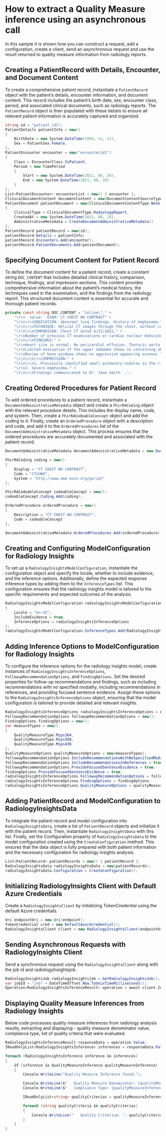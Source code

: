# How to extract a Quality Measure inference using an asynchronous call

In this sample it is shown how you can construct a request, add a configuration, create a client, send an asynchronous request and use the result returned to quality measure information from radiology reports.

## Creating a PatientRecord with Details, Encounter, and Document Content
To create a comprehensive patient record, instantiate a `PatientRecord` object with the patient’s details, encounter information, and document content. This record includes the patient’s birth date, sex, encounter class, period, and associated clinical documents, such as radiology reports. The `PatientRecord` object is then populated with these details to ensure all relevant patient information is accurately captured and organized.
```C# Snippet:Quality_Measure_Async_Tests_Samples_CreatePatientRecord
string id = "patient_id2";
PatientDetails patientInfo = new()
{
    BirthDate = new System.DateTime(1959, 11, 11),
    Sex = PatientSex.Female,
};
PatientEncounter encounter = new("encounterid1")
{
    Class = EncounterClass.InPatient,
    Period = new TimePeriod
    {
        Start = new System.DateTime(2021, 08, 28),
        End = new System.DateTime(2021, 08, 28)
    }
};
List<PatientEncounter> encounterList = new() { encounter };
ClinicalDocumentContent documentContent = new(DocumentContentSourceType.Inline, DOC_CONTENT);
PatientDocument patientDocument = new(ClinicalDocumentContentType.Note, "doc2", documentContent)
{
    ClinicalType = ClinicalDocumentType.RadiologyReport,
    CreatedAt = new System.DateTime(2021, 08, 28),
    AdministrativeMetadata = CreateDocumentAdministrativeMetadata()
};
PatientRecord patientRecord = new(id);
patientRecord.Details = patientInfo;
patientRecord.Encounters.Add(encounter);
patientRecord.PatientDocuments.Add(patientDocument);
```

## Specifying Document Content for Patient Record
To define the document content for a patient record, create a constant string `DOC_CONTENT` that includes detailed clinical history, comparison, technique, findings, and impression sections. This content provides comprehensive information about the patient’s medical history, the techniques used in the examination, and the findings from the radiology report. This structured document content is essential for accurate and thorough patient records.
```C# Snippet:Quality_Measure_Async_Tests_Samples_Doc_Content
private const string DOC_CONTENT = "inline\"," +
    "\r\n  value: `EXAM: CT CHEST WO CONTRAST" +
    "\r\n\r\nINDICATION: abnormal lung findings. History of emphysema." +
    "\r\n\r\nTECHNIQUE: Helical CT images through the chest, without contrast. This exam was performed using one or more of the following dose reduction techniques: Automated exposure control, adjustment of the mA and/or kV according to patient size, and/or use of iterative reconstruction technique. " +
    "\r\n\r\nCOMPARISON: Chest CT dated 6/21/2022." +
    "\r\nNumber of previous CT examinations or cardiac nuclear medicine (myocardial perfusion) examinations performed in the preceding 12-months: 2" +
    "\r\n\r\nFINDINGS:" +
    "\r\nHeart size is normal. No pericardial effusion. Thoracic aorta as well as pulmonary arteries are normal in caliber. There are dense coronary artery calcifications. No enlarged axillary, mediastinal, or hilar lymph nodes by CT size criteria. Central airways are widely patent. No bronchial wall thickening. No pneumothorax, pleural effusion or pulmonary edema. The previously identified posterior right upper lobe nodules are no longer seen. However, there are multiple new small pulmonary nodules. An 8 mm nodule in the right upper lobe, image #15 series 4. New posterior right upper lobe nodule measuring 6 mm, image #28 series 4. New 1.2 cm pulmonary nodule, right upper lobe, image #33 series 4. New 4 mm pulmonary nodule left upper lobe, image #22 series 4. New 8 mm pulmonary nodule in the left upper lobe adjacent to the fissure, image #42 series 4. A few new tiny 2 to 3 mm pulmonary nodules are also noted in the left lower lobe. As before there is a background of severe emphysema. No evidence of pneumonia." +
    "\r\nLimited evaluation of the upper abdomen shows no concerning abnormality." +
    "\r\nReview of bone windows shows no aggressive appearing osseous lesions." +
    "\r\n\r\n\r\nIMPRESSION:" +
    "\r\n\r\n1. Previously identified small pulmonary nodules in the right upper lobe have resolved, but there are multiple new small nodules scattered throughout both lungs. Recommend short-term follow-up with noncontrast chest CT in 3 months as per current  Current guidelines (2017 Fleischner Society)." +
    "\r\n2. Severe emphysema." +
    "\r\n\r\nFindings communicated to Dr. Jane Smith.`,";
```

## Creating Ordered Procedures for Patient Record
To add ordered procedures to a patient record, instantiate a `DocumentAdministrativeMetadata` object and create a `FhirR4Coding` object with the relevant procedure details. This includes the display name, code, and system. Then, create a `FhirR4CodeableConcept` object and add the coding to it. Finally, create an `OrderedProcedure` object with a description and code, and add it to the `OrderedProcedures` list of the `DocumentAdministrativeMetadata` object. This process ensures that the ordered procedures are accurately documented and associated with the patient record.
```C# Snippet:Quality_Measure_Async_Tests_Samples_CreateDocumentAdministrativeMetadata
DocumentAdministrativeMetadata documentAdministrativeMetadata = new DocumentAdministrativeMetadata();

FhirR4Coding coding = new()
{
    Display = "CT CHEST WO CONTRAST",
    Code = "CTCHWO",
    System = "http://www.ama-assn.org/go/cpt"
};

FhirR4CodeableConcept codeableConcept = new();
codeableConcept.Coding.Add(coding);

OrderedProcedure orderedProcedure = new()
{
    Description = "CT CHEST WO CONTRAST",
    Code = codeableConcept
};

documentAdministrativeMetadata.OrderedProcedures.Add(orderedProcedure);
```

## Creating and Configuring ModelConfiguration for Radiology Insights
To set up a `RadiologyInsightsModelConfiguration`, instantiate the configuration object and specify the locale, whether to include evidence, and the inference options. Additionally, define the expected response inference types by adding them to the `InferenceTypes` list. This configuration ensures that the radiology insights model is tailored to the specific requirements and expected outcomes of the analysis.
```C# Snippet:Quality_Measure_Async_Tests_Samples_CreateModelConfiguration
RadiologyInsightsModelConfiguration radiologyInsightsModelConfiguration = new()
{
    Locale = "en-US",
    IncludeEvidence = true,
    InferenceOptions = radiologyInsightsInferenceOptions
};
radiologyInsightsModelConfiguration.InferenceTypes.Add(RadiologyInsightsInferenceType.QualityMeasure);
```

## Adding Inference Options to ModelConfiguration for Radiology Insights
To configure the inference options for the radiology insights model, create instances of `RadiologyInsightsInferenceOptions`, `FollowupRecommendationOptions`, and `FindingOptions`. Set the desired properties for follow-up recommendations and findings, such as including recommendations with no specified modality, including recommendations in references, and providing focused sentence evidence. Assign these options to the `RadiologyInsightsInferenceOptions` object, ensuring that the model configuration is tailored to provide detailed and relevant insights.
```C# Snippet:Quality_Measure_Async_Tests_Samples_CreateRadiologyInsightsInferenceOptions
RadiologyInsightsInferenceOptions radiologyInsightsInferenceOptions = new();
FollowupRecommendationOptions followupRecommendationOptions = new();
FindingOptions findingOptions = new();
var measureTypes = new[]
{
    QualityMeasureType.Mips364,
    QualityMeasureType.Mips360,
    QualityMeasureType.Mips436
};
QualityMeasureOptions qualityMeasureOptions = new(measureTypes);
followupRecommendationOptions.IncludeRecommendationsWithNoSpecifiedModality = true;
followupRecommendationOptions.IncludeRecommendationsInReferences = true;
followupRecommendationOptions.ProvideFocusedSentenceEvidence = true;
findingOptions.ProvideFocusedSentenceEvidence = true;
radiologyInsightsInferenceOptions.FollowupRecommendationOptions = followupRecommendationOptions;
radiologyInsightsInferenceOptions.FindingOptions = findingOptions;
radiologyInsightsInferenceOptions.QualityMeasureOptions = qualityMeasureOptions;
```

## Adding PatientRecord and ModelConfiguration to RadiologyInsightsData
To integrate the patient record and model configuration into `RadiologyInsightsData`, create a list of `PatientRecord` objects and initialize it with the patient record. Then, instantiate `RadiologyInsightsData` with this list. Finally, set the Configuration property of `RadiologyInsightsData` to the model configuration created using the `CreateConfiguration` method. This ensures that the data object is fully prepared with both patient information and the necessary configuration for radiology insights analysis.
```C# Snippet:Quality_Measure_Async_Tests_Samples_AddRecordAndConfiguration
List<PatientRecord> patientRecords = new() { patientRecord };
RadiologyInsightsData radiologyInsightsData = new(patientRecords);
radiologyInsightsData.Configuration = CreateConfiguration();
```

## Initializing RadiologyInsights Client with Default Azure Credentials
Create a `RadiologyInsightsClient` by initializing TokenCredential using the default Azure credentials.
```C# Snippet:Quality_Measure_Async_Tests_Samples_TokenCredential
Uri endpointUri = new Uri(endpoint);
TokenCredential cred = new DefaultAzureCredential();
RadiologyInsightsClient client = new RadiologyInsightsClient(endpointUri, cred);
```

## Sending Asynchronous Requests with RadiologyInsights Client 
Send a synchronous request using the `RadiologyInsightsClient` along with the job id and radiologyInsightsjob.
```C# Snippet:Quality_Measure_Async_Tests_Samples_Asynccall
RadiologyInsightsJob radiologyInsightsjob = GetRadiologyInsightsJob();
var jobId = "job" + DateTimeOffset.Now.ToUnixTimeMilliseconds();
Operation<RadiologyInsightsInferenceResult> operation = await client.InferRadiologyInsightsAsync(WaitUntil.Completed, jobId, radiologyInsightsjob);
```

## Displaying Quality Measure Inferences from Radiology Insights
Below code processes quality measure inferences from radiology analysis results, extracting and displaying - quality measure denominator value, compliance type, list of quality criteria that were evaluated.
```C# Snippet:Quality_Measure_Async_Tests_Samples_Quality_Measure_Inference
RadiologyInsightsInferenceResult responseData = operation.Value;
IReadOnlyList<RadiologyInsightsInference> inferences = responseData.PatientResults[0].Inferences;

foreach (RadiologyInsightsInference inference in inferences)
{
    if (inference is QualityMeasureInference qualityMeasureInference)
    {
        Console.WriteLine("Quality Measure Inference found:");

        Console.WriteLine($"   Quality Measure Denominator: {qualityMeasureInference.QualityMeasureDenominator}");
        Console.WriteLine($"   Compliance Type: {qualityMeasureInference.ComplianceType}");

        IReadOnlyList<string> qualityCriterias = qualityMeasureInference.QualityCriteria;

        foreach (string qualityCriteria in qualityCriterias)
        {
            Console.WriteLine("   Quality Criterium: ", qualityCriteria);
        }
    }
}
```